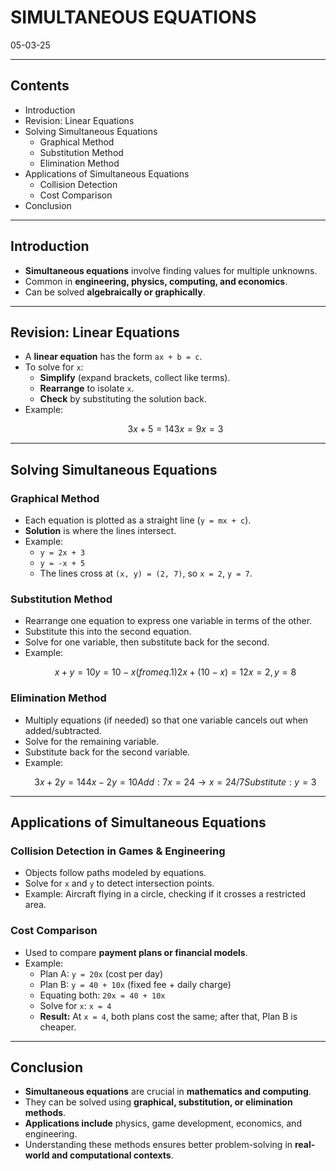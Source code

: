 # SIMULTANEOUS EQUATIONS
05-03-25

---

## Contents
- Introduction
- Revision: Linear Equations
- Solving Simultaneous Equations
  - Graphical Method
  - Substitution Method
  - Elimination Method
- Applications of Simultaneous Equations
  - Collision Detection
  - Cost Comparison
- Conclusion

---

## Introduction
- **Simultaneous equations** involve finding values for multiple unknowns.
- Common in **engineering, physics, computing, and economics**.
- Can be solved **algebraically or graphically**.

---

## Revision: Linear Equations
- A **linear equation** has the form `ax + b = c`.
- To solve for `x`:
  - **Simplify** (expand brackets, collect like terms).
  - **Rearrange** to isolate `x`.
  - **Check** by substituting the solution back.
- Example:
  ```math
  3x + 5 = 14
  3x = 9
  x = 3
  ```

---

## Solving Simultaneous Equations
### **Graphical Method**
- Each equation is plotted as a straight line (`y = mx + c`).
- **Solution** is where the lines intersect.
- Example:
  - `y = 2x + 3`
  - `y = -x + 5`
  - The lines cross at `(x, y) = (2, 7)`, so `x = 2`, `y = 7`.

### **Substitution Method**
- Rearrange one equation to express one variable in terms of the other.
- Substitute this into the second equation.
- Solve for one variable, then substitute back for the second.
- Example:
  ```math
  x + y = 10
  y = 10 - x (from eq.1)
  2x + (10 - x) = 12
  x = 2, y = 8
  ```

### **Elimination Method**
- Multiply equations (if needed) so that one variable cancels out when added/subtracted.
- Solve for the remaining variable.
- Substitute back for the second variable.
- Example:
  ```math
  3x + 2y = 14
  4x - 2y = 10
  Add: 7x = 24 → x = 24/7
  Substitute: y = 3
  ```

---

## Applications of Simultaneous Equations
### **Collision Detection in Games & Engineering**
- Objects follow paths modeled by equations.
- Solve for `x` and `y` to detect intersection points.
- Example: Aircraft flying in a circle, checking if it crosses a restricted area.

### **Cost Comparison**
- Used to compare **payment plans or financial models**.
- Example:
  - Plan A: `y = 20x` (cost per day)
  - Plan B: `y = 40 + 10x` (fixed fee + daily charge)
  - Equating both: `20x = 40 + 10x`
  - Solve for `x`: `x = 4`
  - **Result:** At `x = 4`, both plans cost the same; after that, Plan B is cheaper.

---

## Conclusion
- **Simultaneous equations** are crucial in **mathematics and computing**.
- They can be solved using **graphical, substitution, or elimination methods**.
- **Applications include** physics, game development, economics, and engineering.
- Understanding these methods ensures better problem-solving in **real-world and computational contexts**.
